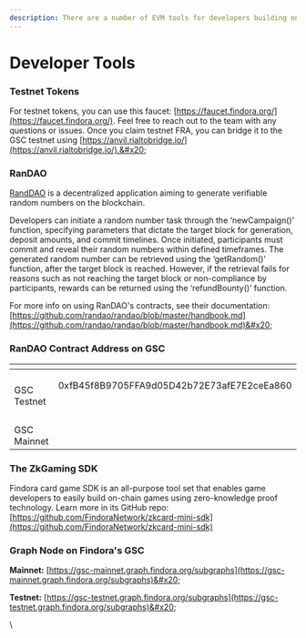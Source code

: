 ```yaml
---
description: There are a number of EVM tools for developers building on Findora's GSC.
---
```


# Developer Tools

### Testnet Tokens

For testnet tokens, you can use this faucet: [https://faucet.findora.org/](https://faucet.findora.org/). Feel free to reach out to the team with any questions or issues. Once you claim testnet FRA, you can bridge it to the GSC testnet using [https://anvil.rialtobridge.io/](https://anvil.rialtobridge.io/).&#x20;

### RanDAO&#x20;

[RandDAO](https://github.com/randao/randao) is a decentralized application aiming to generate verifiable random numbers on the blockchain.&#x20;

Developers can initiate a random number task through the ‘newCampaign()’ function, specifying parameters that dictate the target block for generation, deposit amounts, and commit timelines. Once initiated, participants must commit and reveal their random numbers within defined timeframes. The generated random number can be retrieved using the ‘getRandom()’ function, after the target block is reached. However, if the retrieval fails for reasons such as not reaching the target block or non-compliance by participants, rewards can be returned using the ‘refundBounty()’ function.

For more info on using RanDAO's contracts, see their documentation: [https://github.com/randao/randao/blob/master/handbook.md](https://github.com/randao/randao/blob/master/handbook.md)&#x20;

### RanDAO Contract Address on GSC

<table data-header-hidden><thead><tr><th width="204"></th><th></th></tr></thead><tbody><tr><td>GSC Testnet</td><td><p>0xfB45f8B9705FFA9d05D42b72E73afE7E2ceEa860</p><p><br></p></td></tr><tr><td>GSC Mainnet</td><td></td></tr></tbody></table>

### The ZkGaming SDK

Findora card game SDK is an all-purpose tool set that enables game developers to easily build on-chain games using zero-knowledge proof technology. Learn more in its GitHub repo: [https://github.com/FindoraNetwork/zkcard-mini-sdk](https://github.com/FindoraNetwork/zkcard-mini-sdk)

### Graph Node on Findora's GSC

**Mainnet:** [https://gsc-mainnet.graph.findora.org/subgraphs](https://gsc-mainnet.graph.findora.org/subgraphs)&#x20;

**Testnet:** [https://gsc-testnet.graph.findora.org/subgraphs](https://gsc-testnet.graph.findora.org/subgraphs)&#x20;







\
